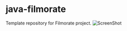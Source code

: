 # java-filmorate
Template repository for Filmorate project.
![ScreenShot]([[https://github.com/AleksRULET/java-filmorate/blob/add-database/SchemaBD.jpg](https://raw.githubusercontent.com/AleksRULET/java-filmorate/main/SchemaBD.png)?raw=true]](https://github.com/AleksRULET/java-filmorate/blob/main/SchemaBD.png))
